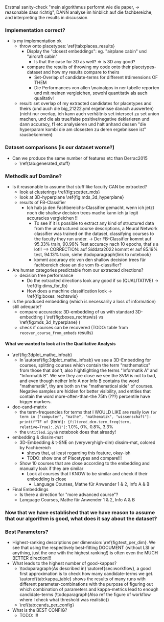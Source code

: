 <!-- Hier: was KOMMT RAUS bei den Sachen die mich interessieren (NUR BESCHREIBEN!nicht drüber reden ob und warum das mit den decisiontrees sinnvoll ist, und erst in der discussion darauf zurückkommen OB das sinnvoll ist -->
<!-- See the stuff from DO_IF_TIME!! -->

Erstmal sanity-check "mein algorithmus performt wie die paper, -> reasonable dass richtig", DANN analyse im hinblich auf die fachbereiche, and interpreting the results in discussion.

### Implementation correct?

* Is my implementation ok
	* throw onto placetypes: \ref{tab:places_results}
		* Display the "closest embeddings": eg. "airplane cabin" und "aircraft cabin"
			* Is that the case for 3D as well? => is 3D any good?
		* compare the results of throwing my code onto their placetypes-dataset and how my results compare to theirs 
			* Set-Overlap of candidate-terms for different #dimensions OF THEM
			* Die Performances von allen \mainalgos in ner tabelle reporten und mit meinen vergleichen, sowohl quantitativ als auch qualitativ!
	* result: set overlap of my extracted candidates for placetypes and theirs (und auch die big_21222.yml ergebnisse danach auswerten) (nicht nur overlap, ich kann auch verhältnis set intersect zu set union machen, und die als true/false positive/negative deklarieren und dann accuracy, f1 etc analysieren und halt anhand dessen "die hyperparam kombi die am closesten zu deren ergebnissen ist" rausbekommen)


### Dataset comparisons (is our dataset worse?)

* Can we produce the same number of features etc than Derrac2015
	* \ref{tab:generated_stuff}

### Methodik auf Domäne?

* Is it reasonable to assume that stuff like faculty CAN be extracted?
	* look at clusterings \ref{fig:scatter_mds}
	* look at 3D-hyperplane \ref{fig:mds_3d_hyperplane}
	* results of FB-Classifier
		* Ich hab ja den Fachbereichs-Classifier gemacht, wenn ich jetzt noch die shallow decision trees mache kann ich ja legit accuracies vergleichen !!
			* To see if it is possible to extract any kind of structured data from the unstructured course descriptions, a Neural Network classifier was trained on the dataset, classifying courses to the faculty they run under. $\rightarrow$ Der FB-Classifier kommt auf $95.33\%$ train, $90.96\%$ Test accuracy nach 10 epochs, that's a lot!!
			==> CORRECTION: auf Siddata2022 kommt er auf $85.19\%$ test, $94.13\%$ train, siehe \todoparagraph{link to notebook}
			* kommt accuracy etc von den shallow decision trees für fachbereich close an die vom fb-classifier?
* Are human categories predictable from our extracted directions?
	* decision tree performance
		* Do the extracted directions look any good if so (QUALITATIVE)
		  -> \ref{fig:dims_for_fb}
    	* How does a machine classification look
		  -> \ref{fig:boxes_rechtswis}	  
* Is the produced embedding (which is necessarily a loss of information) still adequate?
	* compare accuracies: 3D-embedding of us with standard 3D-embedding
		( \ref{fig:boxes_rechtswis} vs \ref{fig:mds_3d_hyperplane} )
	* check if courses can be recovered 
		(TODO: table from `recover_course_from_embeds` results)

#### What we wanted to look at in the Qualitative Analysis

* \ref{fig:3dplot_mathe_infoab}
	* In \autoref{fig:3dplot_mathe_infoab} we see a 3D-Embedding for courses, splitting courses which contain the term "mathematics" from those that don't, also hightlighting the terms "Informatik A" and "Informatik B". We see they are close we see the SVM is not to bad, and even though neiher Info A nor Info B contains the word "mathematik", thy are both on the "mathematical side" of courses. Negative samples are hidden for better visibility, and entities that contain the word more-often-than-the 75th (???) percentile have bigger markers.
* doc-cand-matrix
	* the term-frequencies for terms that I WOULD LIKE are really low
		`for term in ["computer", "mathe", "mathematik", "wissenschaft"]: print(f"TF of `{term}`: {filtered_dcm.term_freq(term, relative=True):.2%}")`: 1.0%, 0%, 0.8%, 3.3%
	* the `Untitled.ipynb` notebook does that already!
* embedding & dissim-mat
	* 3D-Embedding & t-SNE on (veryveryhigh-dim) dissim-mat, colored by Fachbereich 
		* shows that, at least regarding this feature, okay-ish
		* TODO: show one of Placetypes and compare!!!
	* Show 10 courses that are close according to the embedding and manually look if they are similar
		* Look at courses that I KNOW to be similar and check if their embedding is close
			* Language Courses, Mathe für Anwender 1 & 2, Info A & B
* Final Embeddings	
	* Is there a direction for "more advanced course"? 
	* Language Courses, Mathe für Anwender 1 & 2, Info A & B


### Now that we have established that we have reason to assume that our algorithm is good, what does it say about the dataset?



### Best Parameters?


* Highest-ranking descriptions per dimension: \ref{fig:text_per_dim}. We see that using the respectively best-fitting DOCUMENT (without LSI or anything, just the one with the highest ranking!)  is often even the MUCH BETTER direction!!! 
* What leads to the highest number of good-kappas?
	* \todoparagraph{As described in} \autoref{sec:workflow}, a good first approximation is to check how many candidate-terms we get. \autoref{tab:kappa_table} shows the results of many runs with different parameter-combinations with the purpose of figuring out which combination of parameters and kappa-metrics lead to enough candidate-terms (\todoparagraph{Also ref the figure of workflow where I check what threshold was realistic})
	* \ref{tab:cands_per_config}
* What is the BEST CONFIG?
	* TODO: !!!
